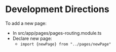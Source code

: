 # Development Directions #

To add a new page:

* In src/app/pages/pages-routing.module.ts
* Declare new page:
  * `import {newPage} from "../pages/newPage"`

